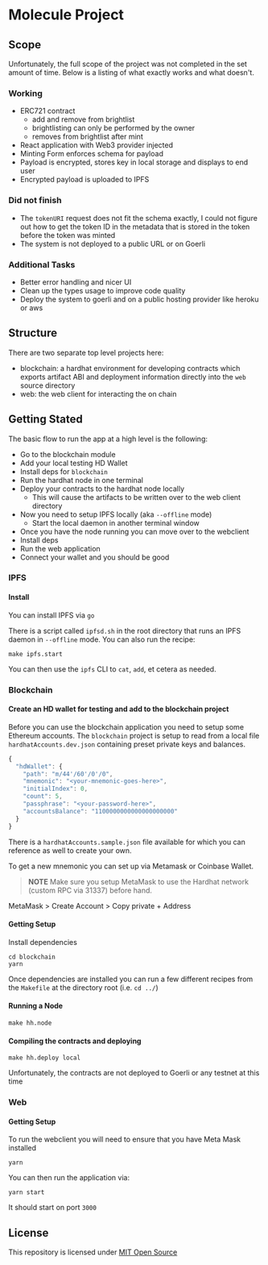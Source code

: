 # Molecule Project
## Scope
Unfortunately, the full scope of the project was not completed in the set amount of time. Below is a listing of what exactly works and what doesn't.

### Working 
- ERC721 contract 
	- add and remove from brightlist 
	- brightlisting can only be performed by the owner
	- removes from brightlist after mint
- React application with Web3 provider injected 
- Minting Form enforces schema for payload
- Payload is encrypted, stores key in local storage and displays to end user
- Encrypted payload is uploaded to IPFS 

### Did not finish
- The `tokenURI` request does not fit the schema exactly, I could not figure out how to get the token ID in the metadata that is stored in the token before the token was minted 
- The system is not deployed to a public URL or on Goerli

### Additional Tasks 
- Better error handling and nicer UI
- Clean up the types usage to improve code quality
- Deploy the system to goerli and on a public hosting provider like heroku or aws 

## Structure
There are two separate top level projects here:

* blockchain: a hardhat environment for developing contracts which exports artifact ABI and deployment information directly into the `web` source directory
* web: the web client for interacting the on chain

## Getting Stated 
The basic flow to run the app at a high level is the following:
- Go to the blockchain module
- Add your local testing HD Wallet
- Install deps for `blockchain`
- Run the hardhat node in one terminal
- Deploy your contracts to the hardhat node locally 
	- This will cause the artifacts to be written over to the web client directory
- Now you need to setup IPFS locally (aka `--offline` mode)
	- Start the local daemon in another terminal window
- Once you have the node running you can move over to the webclient
- Install deps
- Run the web application
- Connect your wallet and you should be good

### IPFS 
#### Install 
You can install IPFS via `go` 

There is a script called `ipfsd.sh` in the root directory that runs an IPFS daemon in `--offline` mode. You can also run the recipe:

```
make ipfs.start
```

You can then use the `ipfs` CLI to `cat`, `add`, et cetera as needed. 

### Blockchain
#### Create an HD wallet for testing and add to the blockchain project
Before you can use the blockchain application you need to setup some Ethereum accounts. The `blockchain` project is setup to read from a local file `hardhatAccounts.dev.json` containing preset private keys and balances.

```javascript
{
  "hdWallet": {
    "path": "m/44'/60'/0'/0",
    "mnemonic": "<your-mnemonic-goes-here>",
    "initialIndex": 0,
    "count": 5,
    "passphrase": "<your-password-here>",
    "accountsBalance": "1100000000000000000000"
  }
}
```

There is a `hardhatAccounts.sample.json` file available for which you can reference as well to create your own.

To get a new mnemonic you can set up via Metamask or Coinbase Wallet.

> **NOTE** Make sure you setup MetaMask to use the Hardhat network (custom RPC via 31337) before hand.

MetaMask > Create Account > Copy private + Address

#### Getting Setup
Install dependencies 
```
cd blockchain 
yarn 
```
Once dependencies are installed you can run a few different recipes from the `Makefile` at the directory root (i.e. `cd ../`)

#### Running a Node
```
make hh.node
```

#### Compiling the contracts and deploying
```
make hh.deploy local
```

Unfortunately, the contracts are not deployed to Goerli or any testnet at this time

### Web
#### Getting Setup
To run the webclient you will need to ensure that you have Meta Mask installed
```
yarn 
```

You can then run the application via:
```
yarn start
```

It should start on port `3000`

## License
This repository is licensed under [MIT Open Source](https://opensource.org/licenses/MIT)

